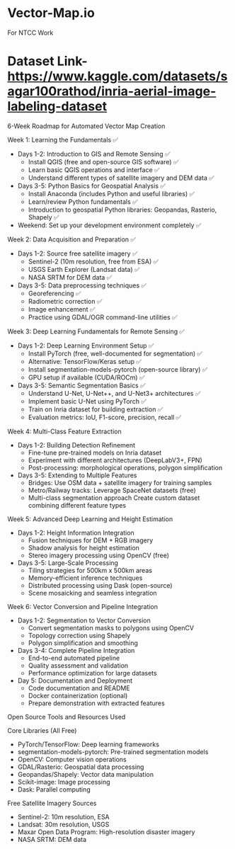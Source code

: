 # Vector-Map.io
For NTCC Work
# Dataset Link- https://www.kaggle.com/datasets/sagar100rathod/inria-aerial-image-labeling-dataset


6-Week Roadmap for Automated Vector Map Creation

Week 1: Learning the Fundamentals ✅
* Days 1-2: Introduction to GIS and Remote Sensing ✅
   * Install QGIS (free and open-source GIS software) ✅
   * Learn basic QGIS operations and interface ✅
   * Understand different types of satellite imagery and DEM data ✅
* Days 3-5: Python Basics for Geospatial Analysis ✅
   * Install Anaconda (includes Python and useful libraries) ✅
   * Learn/review Python fundamentals ✅
   * Introduction to geospatial Python libraries: Geopandas, Rasterio, Shapely ✅
* Weekend: Set up your development environment completely ✅

Week 2: Data Acquisition and Preparation ✅
* Days 1-2: Source free satellite imagery ✅
   * Sentinel-2 (10m resolution, free from ESA) ✅
   * USGS Earth Explorer (Landsat data) ✅
   * NASA SRTM for DEM data ✅
* Days 3-5: Data preprocessing techniques ✅
   * Georeferencing ✅
   * Radiometric correction ✅
   * Image enhancement ✅
   * Practice using GDAL/OGR command-line utilities ✅

Week 3: Deep Learning Fundamentals for Remote Sensing ✅
* Days 1-2: Deep Learning Environment Setup ✅
  * Install PyTorch (free, well-documented for segmentation) ✅
  * Alternative: TensorFlow/Keras setup ✅
  * Install segmentation-models-pytorch (open-source library) ✅
  * GPU setup if available (CUDA/ROCm) ✅
* Days 3-5: Semantic Segmentation Basics ✅
  * Understand U-Net, U-Net++, and U-Net3+ architectures ✅
  * Implement basic U-Net using PyTorch ✅
  * Train on Inria dataset for building extraction ✅
  * Evaluation metrics: IoU, F1-score, precision, recall ✅

Week 4: Multi-Class Feature Extraction
* Days 1-2: Building Detection Refinement
  * Fine-tune pre-trained models on Inria dataset
  * Experiment with different architectures (DeepLabV3+, FPN)
  * Post-processing: morphological operations, polygon simplification
* Days 3-5: Extending to Multiple Features
  * Bridges: Use OSM data + satellite imagery for training samples
  * Metro/Railway tracks: Leverage SpaceNet datasets (free)
  * Multi-class segmentation approach
Create custom dataset combining different feature types

Week 5: Advanced Deep Learning and Height Estimation
* Days 1-2: Height Information Integration
  * Fusion techniques for DEM + RGB imagery
  * Shadow analysis for height estimation
  * Stereo imagery processing using OpenCV (free)
* Days 3-5: Large-Scale Processing
  * Tiling strategies for 500km x 500km areas
  * Memory-efficient inference techniques
  * Distributed processing using Dask (open-source)
  * Scene mosaicking and seamless integration

Week 6: Vector Conversion and Pipeline Integration
* Days 1-2: Segmentation to Vector Conversion
  * Convert segmentation masks to polygons using OpenCV
  * Topology correction using Shapely
  * Polygon simplification and smoothing
* Days 3-4: Complete Pipeline Integration
  * End-to-end automated pipeline
  * Quality assessment and validation
  * Performance optimization for large datasets
* Day 5: Documentation and Deployment
  * Code documentation and README
  * Docker containerization (optional)
  * Prepare demonstration with extracted features

Open Source Tools and Resources Used

Core Libraries (All Free)
* PyTorch/TensorFlow: Deep learning frameworks
* segmentation-models-pytorch: Pre-trained segmentation models
* OpenCV: Computer vision operations
* GDAL/Rasterio: Geospatial data processing
* Geopandas/Shapely: Vector data manipulation
* Scikit-image: Image processing
* Dask: Parallel computing

Free Satellite Imagery Sources

* Sentinel-2: 10m resolution, ESA
* Landsat: 30m resolution, USGS
* Maxar Open Data Program: High-resolution disaster imagery
* NASA SRTM: DEM data
